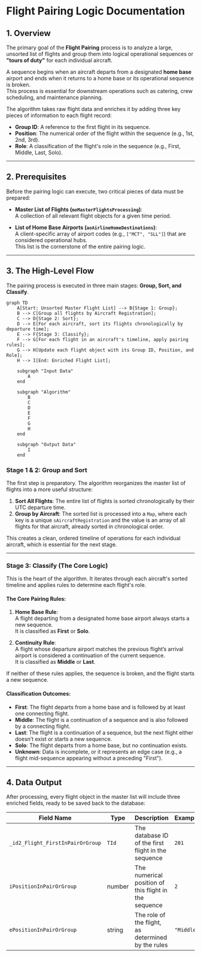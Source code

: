 # Flight Pairing Logic Documentation

## 1. Overview

The primary goal of the **Flight Pairing** process is to analyze a large, unsorted list of flights and group them into logical operational sequences or **"tours of duty"** for each individual aircraft.

A sequence begins when an aircraft departs from a designated **home base** airport and ends when it returns to a home base or its operational sequence is broken.  
This process is essential for downstream operations such as catering, crew scheduling, and maintenance planning.

The algorithm takes raw flight data and enriches it by adding three key pieces of information to each flight record:

- **Group ID**: A reference to the first flight in its sequence.
- **Position**: The numerical order of the flight within the sequence (e.g., 1st, 2nd, 3rd).
- **Role**: A classification of the flight's role in the sequence (e.g., First, Middle, Last, Solo).

---

## 2. Prerequisites

Before the pairing logic can execute, two critical pieces of data must be prepared:

- **Master List of Flights (`moMasterFlightsProcessing`)**:  
  A collection of all relevant flight objects for a given time period.

- **List of Home Base Airports (`aoAirlineHomeDestinations`)**:  
  A client-specific array of airport codes (e.g., `["MCT", "SLL"]`) that are considered operational hubs.  
  This list is the cornerstone of the entire pairing logic.

---

## 3. The High-Level Flow

The pairing process is executed in three main stages: **Group, Sort, and Classify**.

```mermaid
graph TD
    A[Start: Unsorted Master Flight List] --> B{Stage 1: Group};
    B --> C[Group all flights by Aircraft Registration];
    C --> D{Stage 2: Sort};
    D --> E[For each aircraft, sort its flights chronologically by departure time];
    E --> F{Stage 3: Classify};
    F --> G[For each flight in an aircraft's timeline, apply pairing rules];
    G --> H[Update each flight object with its Group ID, Position, and Role];
    H --> I[End: Enriched Flight List];

    subgraph "Input Data"
        A
    end

    subgraph "Algorithm"
        B
        C
        D
        E
        F
        G
        H
    end

    subgraph "Output Data"
        I
    end
```

### Stage 1 & 2: Group and Sort

The first step is preparatory. The algorithm reorganizes the master list of flights into a more useful structure:

1. **Sort All Flights**: The entire list of flights is sorted chronologically by their UTC departure time.
2. **Group by Aircraft**: The sorted list is processed into a `Map`, where each key is a unique `sAircraftRegistration` and the value is an array of all flights for that aircraft, already sorted in chronological order.

This creates a clean, ordered timeline of operations for each individual aircraft, which is essential for the next stage.

---

### Stage 3: Classify (The Core Logic)

This is the heart of the algorithm. It iterates through each aircraft's sorted timeline and applies rules to determine each flight's role.

#### The Core Pairing Rules:

1. **Home Base Rule**:  
   A flight departing from a designated home base airport always starts a new sequence.  
   It is classified as **First** or **Solo**.

2. **Continuity Rule**:  
   A flight whose departure airport matches the previous flight’s arrival airport is considered a continuation of the current sequence.  
   It is classified as **Middle** or **Last**.

If neither of these rules applies, the sequence is broken, and the flight starts a new sequence.

#### Classification Outcomes:

- **First**: The flight departs from a home base and is followed by at least one connecting flight.
- **Middle**: The flight is a continuation of a sequence and is also followed by a connecting flight.
- **Last**: The flight is a continuation of a sequence, but the next flight either doesn’t exist or starts a new sequence.
- **Solo**: The flight departs from a home base, but no continuation exists.
- **Unknown**: Data is incomplete, or it represents an edge case (e.g., a flight mid-sequence appearing without a preceding "First").

---

## 4. Data Output

After processing, every flight object in the master list will include three enriched fields, ready to be saved back to the database:

| Field Name                       | Type   | Description                                           | Example    |
| -------------------------------- | ------ | ----------------------------------------------------- | ---------- |
| `_id2_Flight_FirstInPairOrGroup` | `TId`  | The database ID of the first flight in the sequence   | `201`      |
| `iPositionInPairOrGroup`         | number | The numerical position of this flight in the sequence | `2`        |
| `ePositionInPairOrGroup`         | string | The role of the flight, as determined by the rules    | `"Middle"` |
